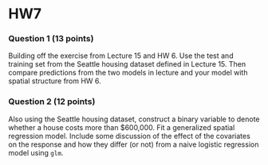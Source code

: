 # HW7

### Question 1 (13 points)
Building off the exercise from Lecture 15 and HW 6. Use the test and training set from the Seattle housing dataset defined in Lecture 15. Then compare predictions from the two models in lecture and your model with spatial structure from HW 6.

### Question 2 (12 points)
Also using the Seattle housing dataset, construct a binary variable to denote whether a house costs more than $600,000. Fit a generalized spatial regression model. Include some discussion of the effect of the covariates on the response and how they differ (or not) from a naive logistic regression model using `glm`.
